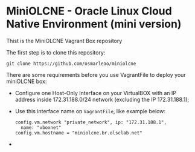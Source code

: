 # MiniOLCNE - Oracle Linux Cloud Native Environment (mini version)
Thist is the MiniOLCNE Vagrant Box repository

The first step is to clone this repository:

    git clone https://github.com/osmarleao/miniolcne

There are some requirements before you use VagrantFile to deploy your miniOLCNE box:

* Configure one Host-Only Interface on your VirtualBOX with an IP address inside 172.31.188.0/24 network (excluding the IP 172.31.188.1);

* Use this interface name on `VagrantFile`, like example below:

      config.vm.network "private_network", ip: "172.31.188.1",
        name: "vboxnet"
      config.vm.hostname = "miniolcne.br.olsclab.net"

* 
